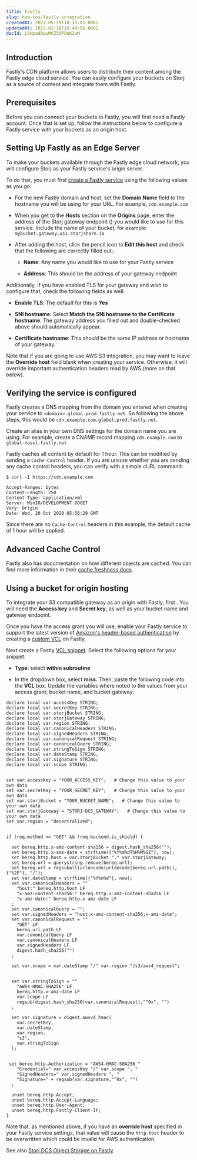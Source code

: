 ```yaml
---
title: Fastly
slug: how-tos/fastly-integration
createdAt: 2022-05-19T18:15:05.000Z
updatedAt: 2023-02-28T18:49:56.000Z
docId: LSHpad8pwMKZ50POWK2wM
---
```


## Introduction

Fastly's CDN platform allows users to distribute their content among the Fastly edge cloud service. You can easily configure your buckets on Storj as a source of content and integrate them with Fastly.

## Prerequisites

Before you can connect your buckets to Fastly, you will first need a Fastly account. Once that is set up, follow the instructions below to configure a Fastly service with your buckets as an origin host.

## Setting Up Fastly as an Edge Server

To make your buckets available through the Fastly edge cloud network, you will configure Storj as your Fastly service's origin server.

To do that, you must first [create a Fastly service](https://docs.fastly.com/en/guides/working-with-services#creating-a-new-service) using the following values as you go:

*   For the new Fastly domain and host, set the **Domain Name** field to the hostname you will be using for your URL. For example, `cdn.example.com`

*   When you get to the **Hosts** section on the **Origins** page, enter the address of the Storj gateway endpoint ([](docId\:yYCzPT8HHcbEZZMvfoCFa)) you would like to use for this service. Include the name of your bucket, for example: `mybucket.gateway.us1.storjshare.io`

*   After adding the host, click the pencil icon to **Edit this host** and check that the following are correctly filled out:
    *   **Name**: Any name you would like to use for your Fastly service

    *   **Address**: This should be the address of your gateway endpoint

Additionally, if you have enabled TLS for your gateway and wish to configure that, check the following fields as well:

*   **Enable TLS**: The default for this is **Yes**

*   **SNI hostname**: Select **Match the SNI hostname to the Certificate hostname**. The gateway address you filled out and double-checked above should automatically appear.

*   **Certificate hostname**: This should be the same IP address or hostname of your gateway.

Note that if you are going to use AWS S3 integration, you may want to leave the **Override host** field blank when creating your service. Otherwise, it will override important authentication headers read by AWS (more on that below).

## Verifying the service is configured

Fastly creates a DNS mapping from the domain you entered when creating your service to `<domain>.global.prod.fastly.net`. So following the above steps, this would be `cdn.example.com.global.prod.fastly.net`.

Create an alias in your own DNS settings for the domain name you are using. For example, create a CNAME record mapping `cdn.example.com` to `global-nossl.fastly.net`

Fastly caches all content by default for 1 hour. This can be modified by sending a `Cache-Control` header. If you are unsure whether you are sending any cache control headers, you can verify with a simple cURL command:

```Text
$ curl -I https://cdn.example.com

Accept-Ranges: bytes
Content-Length: 250
Content-Type: application/xml
Server: MinIO/DEVELOPMENT.GOGET
Vary: Origin
Date: Wed, 20 Oct 2020 05:56:29 GMT
```

Since there are no `Cache-Control` headers in this example, the default cache of 1 hour will be applied.

## Advanced Cache Control

Fastly also has documentation on how different objects are cached. You can find more information in their [cache freshness docs](https://developer.fastly.com/learning/concepts/cache-freshness/).

## Using a bucket for origin hosting

To integrate your S3 compatible gateway as an origin with Fastly, first [](docId:_xWsamBjOsZYyu9xtQCm5). You will need the **Access key** and **Secret key**, as well as your bucket name and gateway endpoint.

Once you have the access grant you will use, enable your Fastly service to support the latest version of [Amazon's header-based authentication](https://docs.aws.amazon.com/AmazonS3/latest/API/sig-v4-header-based-auth.html) by creating a [custom VCL](https://docs.fastly.com/en/guides/uploading-custom-vcl) on Fastly.

Next create a Fastly [VCL snippet](https://docs.fastly.com/en/guides/about-vcl-snippets). Select the following options for your snippet:

*   **Type**: select **within subroutine**

*   In the dropdown box, select **miss.** Then, paste the following code into the **VCL** box. Update the variables where noted to the values from your access grant, bucket name, and bucket gateway:

```Text
declare local var.accessKey STRING;
declare local var.secretKey STRING;
declare local var.storjBucket STRING;
declare local var.storjGateway STRING;
declare local var.region STRING;
declare local var.canonicalHeaders STRING;
declare local var.signedHeaders STRING;
declare local var.canonicalRequest STRING;
declare local var.canonicalQuery STRING;
declare local var.stringToSign STRING;
declare local var.dateStamp STRING;
declare local var.signature STRING;
declare local var.scope STRING;


set var.accessKey = "YOUR_ACCESS_KEY";   # Change this value to your own data
set var.secretKey = "YOUR_SECRET_KEY";   # Change this value to your own data
set var.storjBucket = "YOUR_BUCKET_NAME";   # Change this value to your own data
set var.storjGateway = "STORJ-DCS_GATEWAY";   # Change this value to your own data
set var.region = "decentralized";


if (req.method == "GET" && !req.backend.is_shield) {

  set bereq.http.x-amz-content-sha256 = digest.hash_sha256("");
  set bereq.http.x-amz-date = strftime({"%Y%m%dT%H%M%SZ"}, now);
  set bereq.http.host = var.storjBucket "." var.storjGateway;
  set bereq.url = querystring.remove(bereq.url);
  set bereq.url = regsuball(urlencode(urldecode(bereq.url.path)), {"%2F"}, "/");
  set var.dateStamp = strftime({"%Y%m%d"}, now);
  set var.canonicalHeaders = ""
	"host:" bereq.http.host LF
	"x-amz-content-sha256:" bereq.http.x-amz-content-sha256 LF
	"x-amz-date:" bereq.http.x-amz-date LF
  ;
  set var.canonicalQuery = "";
  set var.signedHeaders = "host;x-amz-content-sha256;x-amz-date";
  set var.canonicalRequest = ""
	"GET" LF
	bereq.url.path LF
	var.canonicalQuery LF
	var.canonicalHeaders LF
	var.signedHeaders LF
	digest.hash_sha256("")
  ;

  set var.scope = var.dateStamp "/" var.region "/s3/aws4_request";


  set var.stringToSign = ""
	"AWS4-HMAC-SHA256" LF
	bereq.http.x-amz-date LF
	var.scope LF
	regsub(digest.hash_sha256(var.canonicalRequest),"^0x", "")
  ;

  set var.signature = digest.awsv4_hmac(
	var.secretKey,
	var.dateStamp,
	var.region,
	"s3",
	var.stringToSign
  );


 set bereq.http.Authorization = "AWS4-HMAC-SHA256 "
	"Credential=" var.accessKey "/" var.scope ", "
	"SignedHeaders=" var.signedHeaders ", "
	"Signature=" + regsub(var.signature,"^0x", "")
  ;

  unset bereq.http.Accept;
  unset bereq.http.Accept-Language;
  unset bereq.http.User-Agent;
  unset bereq.http.Fastly-Client-IP;
}
```

Note that, as mentioned above, if you have an **override host** specified in your Fastly service settings, that value will cause the `http.host` header to be overwritten which could be invalid for AWS authentication.

See also [Storj DCS Object Storage on Fastly](https://docs.fastly.com/en/guides/storj-dcs-object-storage).


